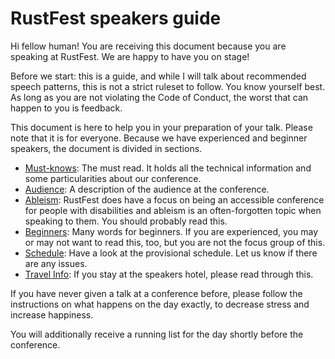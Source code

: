 # RustFest speakers guide

Hi fellow human! You are receiving this document because you are speaking at RustFest.
We are happy to have you on stage!

Before we start: this is a guide, and while I will talk about recommended
speech patterns, this is not a strict ruleset to follow. You know yourself
best. As long as you are not violating the Code of Conduct, the worst that
can happen to you is feedback.

This document is here to help you in your preparation of your talk. Please
note that it is for everyone. Because we have experienced and beginner
speakers, the document is divided in sections.

* [Must-knows](1-must.md): The must read. It holds all the technical
  information and some particularities about our conference.
* [Audience](2-audience.md): A description of the audience at the conference.
* [Ableism](3-ableism.md): RustFest does have a focus on being an
  accessible conference for people with disabilities and ableism is an
  often-forgotten topic when speaking to them. You should probably read this.
* [Beginners](4-beginners.md): Many words for beginners. If you are
  experienced, you may or may not want to read this, too, but you are not the
  focus group of this.
* [Schedule](5-schedule.md): Have a look at the provisional schedule. Let
  us know if there are any issues.
* [Travel Info](6-travel.md): If you stay at the speakers hotel, please
  read through this.


If you have never given a talk at a conference before, please follow the
instructions on what happens on the day exactly, to decrease stress
and increase happiness.

You will additionally receive a running list for the day shortly before the
conference.
